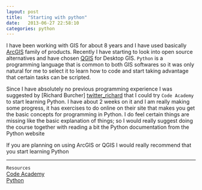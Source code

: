 ```yaml
---
layout: post
title:  "Starting with python"
date:   2013-06-27 22:58:10
categories: python
---
```


I have been working with GIS for about 8 years and I have used basically [ArcGIS][esri] family of products. Recently I have starting to look into open source alternatives and have chosen [QGIS][qgis_link] for Desktop GIS. `Python` is a programming language that is common to both GIS softwares so it was only natural for me to select it to learn how to code and start taking advantage that certain tasks can be scripted.

Since I have absolutely no previous programming experience I was suggested by [Richard Burcher] [twitter_richard] that I could try `Code Academy` to start learning Python. I have about 2 weeks on it and I am really making some progress, it has exercises to do online on their site that makes you get the basic concepts for programming in Python. I do feel certain things are missing like the basic explanation of things; so I would really suggest doing the course together with reading a bit the Python documentation from the Python website

If you are planning on using ArcGIS or QGIS I would really recommend that you start learning Python

***

`Resources`<br />
[Code Academy][code_academy] <br />
[Python][python_link]

 
[esri]: http://esri.com
[qgis_link]:    http://www.qgis.org
[twitter_richard]:    https://twitter.com/richardburcher
[code_academy]:    http://www.codecademy.com/
[python_link]:   http://www.python.org/
